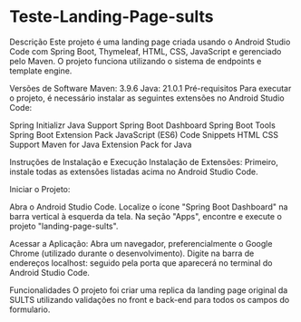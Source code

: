 # Teste-Landing-Page-sults
Descrição
Este projeto é uma landing page criada usando o Android Studio Code com Spring Boot, Thymeleaf, HTML, CSS, JavaScript e gerenciado pelo Maven. O projeto funciona utilizando o sistema de endpoints e template engine.

Versões de Software
Maven: 3.9.6
Java: 21.0.1
Pré-requisitos
Para executar o projeto, é necessário instalar as seguintes extensões no Android Studio Code:

Spring Initializr Java Support
Spring Boot Dashboard
Spring Boot Tools
Spring Boot Extension Pack
JavaScript (ES6) Code Snippets
HTML CSS Support
Maven for Java
Extension Pack for Java

Instruções de Instalação e Execução
Instalação de Extensões: Primeiro, instale todas as extensões listadas acima no Android Studio Code. 

Iniciar o Projeto:

Abra o Android Studio Code.
Localize o ícone "Spring Boot Dashboard" na barra vertical à esquerda da tela.
Na seção "Apps", encontre e execute o projeto "landing-page-sults".

Acessar a Aplicação:
Abra um navegador, preferencialmente o Google Chrome (utilizado durante o desenvolvimento).
Digite na barra de endereços localhost: seguido pela porta que aparecerá no terminal do Android Studio Code.

Funcionalidades
O projeto foi criar uma replica da landing page original da SULTS utilizando validações no front e back-end para todos os campos do formulario.
